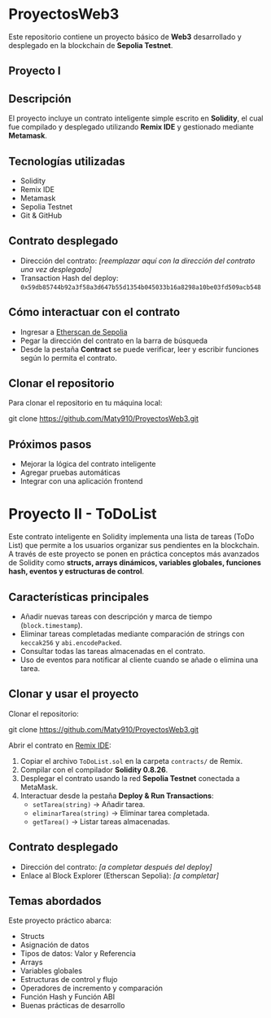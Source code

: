 # ProyectosWeb3

Este repositorio contiene un proyecto básico de **Web3** desarrollado y desplegado en la blockchain de **Sepolia Testnet**.

## Proyecto I

## Descripción

El proyecto incluye un contrato inteligente simple escrito en **Solidity**, el cual fue compilado y desplegado utilizando **Remix IDE** y gestionado mediante **Metamask**.

## Tecnologías utilizadas

- Solidity
- Remix IDE
- Metamask
- Sepolia Testnet
- Git & GitHub

## Contrato desplegado

- Dirección del contrato: *[reemplazar aquí con la dirección del contrato una vez desplegado]*
- Transaction Hash del deploy: `0x59db85744b92a3f58a3d647b55d1354b045033b16a8298a10be03fd509acb548`

## Cómo interactuar con el contrato

- Ingresar a [Etherscan de Sepolia](https://sepolia.etherscan.io/)
- Pegar la dirección del contrato en la barra de búsqueda
- Desde la pestaña **Contract** se puede verificar, leer y escribir funciones según lo permita el contrato.

## Clonar el repositorio

Para clonar el repositorio en tu máquina local:

git clone https://github.com/Maty910/ProyectosWeb3.git

## Próximos pasos

- Mejorar la lógica del contrato inteligente
- Agregar pruebas automáticas
- Integrar con una aplicación frontend

# Proyecto II - ToDoList

Este contrato inteligente en Solidity implementa una lista de tareas (ToDo List) que permite a los usuarios organizar sus pendientes en la blockchain.  
A través de este proyecto se ponen en práctica conceptos más avanzados de Solidity como **structs, arrays dinámicos, variables globales, funciones hash, eventos y estructuras de control**.

## Características principales

- Añadir nuevas tareas con descripción y marca de tiempo (`block.timestamp`).
- Eliminar tareas completadas mediante comparación de strings con `keccak256` y `abi.encodePacked`.
- Consultar todas las tareas almacenadas en el contrato.
- Uso de eventos para notificar al cliente cuando se añade o elimina una tarea.

## Clonar y usar el proyecto

Clonar el repositorio:

git clone https://github.com/Maty910/ProyectosWeb3.git

Abrir el contrato en [Remix IDE](https://remix.ethereum.org/):

1. Copiar el archivo `ToDoList.sol` en la carpeta `contracts/` de Remix.  
2. Compilar con el compilador **Solidity 0.8.26**.  
3. Desplegar el contrato usando la red **Sepolia Testnet** conectada a MetaMask.  
4. Interactuar desde la pestaña **Deploy & Run Transactions**:
   - `setTarea(string)` → Añadir tarea.
   - `eliminarTarea(string)` → Eliminar tarea completada.
   - `getTarea()` → Listar tareas almacenadas.

## Contrato desplegado

- Dirección del contrato: *[a completar después del deploy]*  
- Enlace al Block Explorer (Etherscan Sepolia): *[a completar]*  

## Temas abordados

Este proyecto práctico abarca:

- Structs  
- Asignación de datos  
- Tipos de datos: Valor y Referencia  
- Arrays  
- Variables globales  
- Estructuras de control y flujo  
- Operadores de incremento y comparación  
- Función Hash y Función ABI  
- Buenas prácticas de desarrollo  


